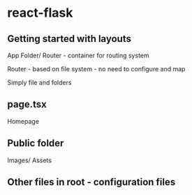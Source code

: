 # react-flask

## Getting started with layouts 

App Folder/ Router - container for routing system 

Router - based on file system - no need to configure and map 

Simply file and folders

## page.tsx

Homepage

## Public folder 

Images/ Assets 

## Other files in root - configuration files